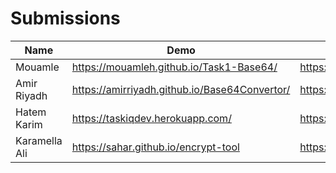# Submissions

| Name    | Demo               | Repo                       |
| ------- | ------------------ | -------------------------- |
| Mouamle | https://mouamleh.github.io/Task1-Base64/ | https://github.com/MouamleH/Task1-Base64 |
| Amir Riyadh | https://amirriyadh.github.io/Base64Convertor/ | https://github.com/amirriyadh/Base64Convertor |
| Hatem Karim | https://taskiqdev.herokuapp.com/ | https://github.com/HatemEn/Website-Base64 |
| Karamella Ali | https://sahar.github.io/encrypt-tool | https://github.com/sahar-87/encrypt-tool |
